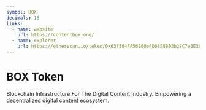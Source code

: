 ```yaml
---
symbol: BOX
decimals: 18
links:
  - name: website
    url: https://contentbox.one/
  - name: explorer
    url: https://etherscan.io/token/0x63f584FA56E60e4D0fE8802b27C7e6E3b33E007f
---
```


# BOX Token

Blockchain Infrastructure For The Digital Content Industry. Empowering a decentralized digital content ecosystem.
